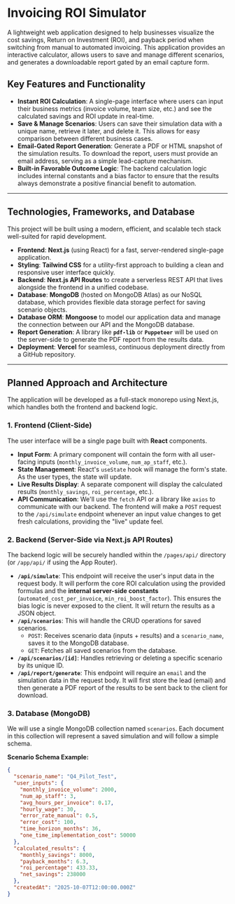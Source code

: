 # Invoicing ROI Simulator

A lightweight web application designed to help businesses visualize the cost savings, Return on Investment (ROI), and payback period when switching from manual to automated invoicing. This application provides an interactive calculator, allows users to save and manage different scenarios, and generates a downloadable report gated by an email capture form.

## Key Features and Functionality

- **Instant ROI Calculation**: A single-page interface where users can input their business metrics (invoice volume, team size, etc.) and see the calculated savings and ROI update in real-time.
- **Save & Manage Scenarios**: Users can save their simulation data with a unique name, retrieve it later, and delete it. This allows for easy comparison between different business cases.
- **Email-Gated Report Generation**: Generate a PDF or HTML snapshot of the simulation results. To download the report, users must provide an email address, serving as a simple lead-capture mechanism.
- **Built-in Favorable Outcome Logic**: The backend calculation logic includes internal constants and a bias factor to ensure that the results always demonstrate a positive financial benefit to automation.

---

## Technologies, Frameworks, and Database

This project will be built using a modern, efficient, and scalable tech stack well-suited for rapid development.

- **Frontend**: **Next.js** (using React) for a fast, server-rendered single-page application.
- **Styling**: **Tailwind CSS** for a utility-first approach to building a clean and responsive user interface quickly.
- **Backend**: **Next.js API Routes** to create a serverless REST API that lives alongside the frontend in a unified codebase.
- **Database**: **MongoDB** (hosted on MongoDB Atlas) as our NoSQL database, which provides flexible data storage perfect for saving scenario objects.
- **Database ORM**: **Mongoose** to model our application data and manage the connection between our API and the MongoDB database.
- **Report Generation**: A library like **`pdf-lib`** or **`Puppeteer`** will be used on the server-side to generate the PDF report from the results data.
- **Deployment**: **Vercel** for seamless, continuous deployment directly from a GitHub repository.

---

## Planned Approach and Architecture

The application will be developed as a full-stack monorepo using Next.js, which handles both the frontend and backend logic.

### 1. Frontend (Client-Side)

The user interface will be a single page built with **React** components.

- **Input Form**: A primary component will contain the form with all user-facing inputs (`monthly_invoice_volume`, `num_ap_staff`, etc.).
- **State Management**: React's `useState` hook will manage the form's state. As the user types, the state will update.
- **Live Results Display**: A separate component will display the calculated results (`monthly_savings`, `roi_percentage`, etc.).
- **API Communication**: We'll use the `fetch` API or a library like `axios` to communicate with our backend. The frontend will make a `POST` request to the `/api/simulate` endpoint whenever an input value changes to get fresh calculations, providing the "live" update feel.

### 2. Backend (Server-Side via Next.js API Routes)

The backend logic will be securely handled within the `/pages/api/` directory (or `/app/api/` if using the App Router).

- **`/api/simulate`**: This endpoint will receive the user's input data in the request body. It will perform the core ROI calculation using the provided formulas and the **internal server-side constants** (`automated_cost_per_invoice`, `min_roi_boost_factor`). This ensures the bias logic is never exposed to the client. It will return the results as a JSON object.
- **`/api/scenarios`**: This will handle the CRUD operations for saved scenarios.
  - `POST`: Receives scenario data (inputs + results) and a `scenario_name`, saves it to the MongoDB database.
  - `GET`: Fetches all saved scenarios from the database.
- **`/api/scenarios/[id]`**: Handles retrieving or deleting a specific scenario by its unique ID.
- **`/api/report/generate`**: This endpoint will require an `email` and the simulation data in the request body. It will first store the lead (email) and then generate a PDF report of the results to be sent back to the client for download.

### 3. Database (MongoDB)

We will use a single MongoDB collection named `scenarios`. Each document in this collection will represent a saved simulation and will follow a simple schema.

**Scenario Schema Example:**

```json
{
  "scenario_name": "Q4_Pilot_Test",
  "user_inputs": {
    "monthly_invoice_volume": 2000,
    "num_ap_staff": 3,
    "avg_hours_per_invoice": 0.17,
    "hourly_wage": 30,
    "error_rate_manual": 0.5,
    "error_cost": 100,
    "time_horizon_months": 36,
    "one_time_implementation_cost": 50000
  },
  "calculated_results": {
    "monthly_savings": 8000,
    "payback_months": 6.3,
    "roi_percentage": 433.33,
    "net_savings": 238000
  },
  "createdAt": "2025-10-07T12:00:00.000Z"
}
```
